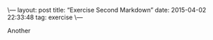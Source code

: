 
\—
layout: post
title:  “Exercise Second Markdown”
date:   2015-04-02 22:33:48
tag: exercise
\—


Another